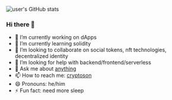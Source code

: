 ![user's GitHub stats](https://github-readme-stats.vercel.app/api?username=selimerunkut&show_icons=true&theme=radical)


### Hi there 👋

- 🔭 I’m currently working on dApps
- 🌱 I’m currently learning solidity
- 👯 I’m looking to collaborate on social tokens, nft technologies, decentralized identity
- 🤔 I’m looking for help with backend/frontend/serverless
- 💬 Ask me about [anything](https://github.com/selimerunkut/selimerunkut/issues)
- 📫 How to reach me: [cryptoson](https://cryptoson.tech/)
- 😄 Pronouns: he/him
- ⚡ Fun fact: need more sleep

